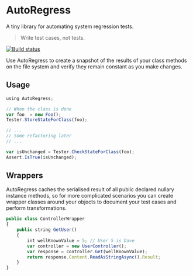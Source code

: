 AutoRegress
===========

A tiny library for automating system regression tests.

>Write test cases, not tests.

[![Build status](https://ci.appveyor.com/api/projects/status/tyhd3gey5oe4eq87)](https://ci.appveyor.com/project/MarkMcCaigue/autoregress)

Use AutoRegress to create a snapshot of the results of your class methods on the file system and verify they remain constant as you make changes.

Usage
----

```js
using AutoRegress;

// When the class is done
var foo  = new Foo();
Tester.StoreStateForClass(foo);

// ...
// Some refactoring later
// ...

var isUnchanged = Tester.CheckStateForClass(foo);
Assert.IsTrue(isUnchanged);

```

Wrappers
--

AutoRegress caches the serialised result of all public declared nullary instance methods, so for more complicated scenarios you can create wrapper classes around your objects to document your test cases and perform transformations.

```js
public class ControllerWrapper
{
    public string GetUser()
    {
        int wellKnownValue = 5; // User 5 is Dave
        var controller = new UserController();
        var response = controller.Get(wellKnownValue);
        return response.Content.ReadAsStringAsync().Result;
    }
}    
```
